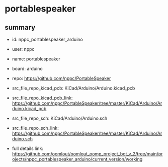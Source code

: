 # portablespeaker
 
## summary 
* id: nppc_portablespeaker_arduino
* user: nppc
* name: portablespeaker
* board: arduino
* repo: https://github.com/nppc/PortableSpeaker
* src_file_repo_kicad_pcb: KiCad/Arduino/Arduino.kicad_pcb
* src_file_repo_kicad_pcb_link: https://github.com/nppc/PortableSpeaker/tree/master/KiCad/Arduino/Arduino.kicad_pcb


* src_file_repo_sch: KiCad/Arduino/Arduino.sch
* src_file_repo_sch_link: https://github.com/nppc/PortableSpeaker/tree/master/KiCad/Arduino/Arduino.sch
* full details link: https://github.com/oomlout/oomlout_oomp_project_bot_v_2/tree/main/projects/nppc_portablespeaker_arduino/current_version/working  







